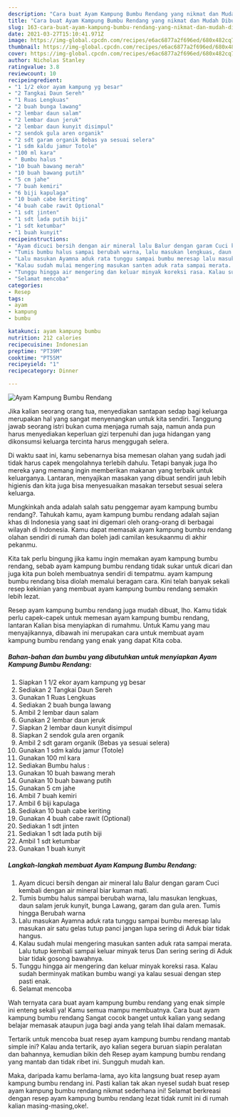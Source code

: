 ```yaml
---
description: "Cara buat Ayam Kampung Bumbu Rendang yang nikmat dan Mudah Dibuat"
title: "Cara buat Ayam Kampung Bumbu Rendang yang nikmat dan Mudah Dibuat"
slug: 163-cara-buat-ayam-kampung-bumbu-rendang-yang-nikmat-dan-mudah-dibuat
date: 2021-03-27T15:10:41.971Z
image: https://img-global.cpcdn.com/recipes/e6ac6877a2f696ed/680x482cq70/ayam-kampung-bumbu-rendang-foto-resep-utama.jpg
thumbnail: https://img-global.cpcdn.com/recipes/e6ac6877a2f696ed/680x482cq70/ayam-kampung-bumbu-rendang-foto-resep-utama.jpg
cover: https://img-global.cpcdn.com/recipes/e6ac6877a2f696ed/680x482cq70/ayam-kampung-bumbu-rendang-foto-resep-utama.jpg
author: Nicholas Stanley
ratingvalue: 3.8
reviewcount: 10
recipeingredient:
- "1 1/2 ekor ayam kampung yg besar"
- "2 Tangkai Daun Sereh"
- "1 Ruas Lengkuas"
- "2 buah bunga lawang"
- "2 lembar daun salam"
- "2 lembar daun jeruk"
- "2 lembar daun kunyit disimpul"
- "2 sendok gula aren organik"
- "2 sdt garam organik Bebas ya sesuai selera"
- "1 sdm kaldu jamur Totole"
- "100 ml kara"
- " Bumbu halus "
- "10 buah bawang merah"
- "10 buah bawang putih"
- "5 cm jahe"
- "7 buah kemiri"
- "6 biji kapulaga"
- "10 buah cabe keriting"
- "4 buah cabe rawit Optional"
- "1 sdt jinten"
- "1 sdt lada putih biji"
- "1 sdt ketumbar"
- "1 buah kunyit"
recipeinstructions:
- "Ayam dicuci bersih dengan air mineral lalu Balur dengan garam Cuci kembali dengan air mineral biar kuman mati."
- "Tumis bumbu halus sampai berubah warna, lalu masukan lengkuas, daun salam jeruk kunyit, bunga Lawang, garam dan gula aren. Tumis hingga Berubah warna"
- "Lalu masukan Ayamna aduk rata tunggu sampai bumbu meresap lalu masukan air satu gelas tutup panci jangan lupa sering di Aduk biar tidak hangus."
- "Kalau sudah mulai mengering masukan santen aduk rata sampai merata. Lalu tutup kembali sampai keluar minyak terus Dan sering sering di Aduk biar tidak gosong bawahnya."
- "Tunggu hingga air mengering dan keluar minyak koreksi rasa. Kalau sudah berminyak matikan bumbu wangi ya kalau sesuai dengan step pasti enak."
- "Selamat mencoba"
categories:
- Resep
tags:
- ayam
- kampung
- bumbu

katakunci: ayam kampung bumbu 
nutrition: 212 calories
recipecuisine: Indonesian
preptime: "PT39M"
cooktime: "PT55M"
recipeyield: "1"
recipecategory: Dinner

---
```



![Ayam Kampung Bumbu Rendang](https://img-global.cpcdn.com/recipes/e6ac6877a2f696ed/680x482cq70/ayam-kampung-bumbu-rendang-foto-resep-utama.jpg)

Jika kalian seorang orang tua, menyediakan santapan sedap bagi keluarga merupakan hal yang sangat menyenangkan untuk kita sendiri. Tanggung jawab seorang istri bukan cuma menjaga rumah saja, namun anda pun harus menyediakan keperluan gizi terpenuhi dan juga hidangan yang dikonsumsi keluarga tercinta harus menggugah selera.

Di waktu  saat ini, kamu sebenarnya bisa memesan olahan yang sudah jadi tidak harus capek mengolahnya terlebih dahulu. Tetapi banyak juga lho mereka yang memang ingin memberikan makanan yang terbaik untuk keluarganya. Lantaran, menyajikan masakan yang dibuat sendiri jauh lebih higienis dan kita juga bisa menyesuaikan masakan tersebut sesuai selera keluarga. 



Mungkinkah anda adalah salah satu penggemar ayam kampung bumbu rendang?. Tahukah kamu, ayam kampung bumbu rendang adalah sajian khas di Indonesia yang saat ini digemari oleh orang-orang di berbagai wilayah di Indonesia. Kamu dapat memasak ayam kampung bumbu rendang olahan sendiri di rumah dan boleh jadi camilan kesukaanmu di akhir pekanmu.

Kita tak perlu bingung jika kamu ingin memakan ayam kampung bumbu rendang, sebab ayam kampung bumbu rendang tidak sukar untuk dicari dan juga kita pun boleh membuatnya sendiri di tempatmu. ayam kampung bumbu rendang bisa diolah memalui beragam cara. Kini telah banyak sekali resep kekinian yang membuat ayam kampung bumbu rendang semakin lebih lezat.

Resep ayam kampung bumbu rendang juga mudah dibuat, lho. Kamu tidak perlu capek-capek untuk memesan ayam kampung bumbu rendang, lantaran Kalian bisa menyiapkan di rumahmu. Untuk Kamu yang mau menyajikannya, dibawah ini merupakan cara untuk membuat ayam kampung bumbu rendang yang enak yang dapat Kita coba.

<!--inarticleads1-->

##### Bahan-bahan dan bumbu yang dibutuhkan untuk menyiapkan Ayam Kampung Bumbu Rendang:

1. Siapkan 1 1/2 ekor ayam kampung yg besar
1. Sediakan 2 Tangkai Daun Sereh
1. Gunakan 1 Ruas Lengkuas
1. Sediakan 2 buah bunga lawang
1. Ambil 2 lembar daun salam
1. Gunakan 2 lembar daun jeruk
1. Siapkan 2 lembar daun kunyit disimpul
1. Siapkan 2 sendok gula aren organik
1. Ambil 2 sdt garam organik (Bebas ya sesuai selera)
1. Gunakan 1 sdm kaldu jamur (Totole)
1. Gunakan 100 ml kara
1. Sediakan  Bumbu halus :
1. Gunakan 10 buah bawang merah
1. Gunakan 10 buah bawang putih
1. Gunakan 5 cm jahe
1. Ambil 7 buah kemiri
1. Ambil 6 biji kapulaga
1. Sediakan 10 buah cabe keriting
1. Gunakan 4 buah cabe rawit (Optional)
1. Sediakan 1 sdt jinten
1. Sediakan 1 sdt lada putih biji
1. Ambil 1 sdt ketumbar
1. Gunakan 1 buah kunyit




<!--inarticleads2-->

##### Langkah-langkah membuat Ayam Kampung Bumbu Rendang:

1. Ayam dicuci bersih dengan air mineral lalu Balur dengan garam Cuci kembali dengan air mineral biar kuman mati.
1. Tumis bumbu halus sampai berubah warna, lalu masukan lengkuas, daun salam jeruk kunyit, bunga Lawang, garam dan gula aren. Tumis hingga Berubah warna
1. Lalu masukan Ayamna aduk rata tunggu sampai bumbu meresap lalu masukan air satu gelas tutup panci jangan lupa sering di Aduk biar tidak hangus.
1. Kalau sudah mulai mengering masukan santen aduk rata sampai merata. Lalu tutup kembali sampai keluar minyak terus Dan sering sering di Aduk biar tidak gosong bawahnya.
1. Tunggu hingga air mengering dan keluar minyak koreksi rasa. Kalau sudah berminyak matikan bumbu wangi ya kalau sesuai dengan step pasti enak.
1. Selamat mencoba




Wah ternyata cara buat ayam kampung bumbu rendang yang enak simple ini enteng sekali ya! Kamu semua mampu membuatnya. Cara buat ayam kampung bumbu rendang Sangat cocok banget untuk kalian yang sedang belajar memasak ataupun juga bagi anda yang telah lihai dalam memasak.

Tertarik untuk mencoba buat resep ayam kampung bumbu rendang mantab simple ini? Kalau anda tertarik, ayo kalian segera buruan siapin peralatan dan bahannya, kemudian bikin deh Resep ayam kampung bumbu rendang yang mantab dan tidak ribet ini. Sungguh mudah kan. 

Maka, daripada kamu berlama-lama, ayo kita langsung buat resep ayam kampung bumbu rendang ini. Pasti kalian tak akan nyesel sudah buat resep ayam kampung bumbu rendang nikmat sederhana ini! Selamat berkreasi dengan resep ayam kampung bumbu rendang lezat tidak rumit ini di rumah kalian masing-masing,oke!.


